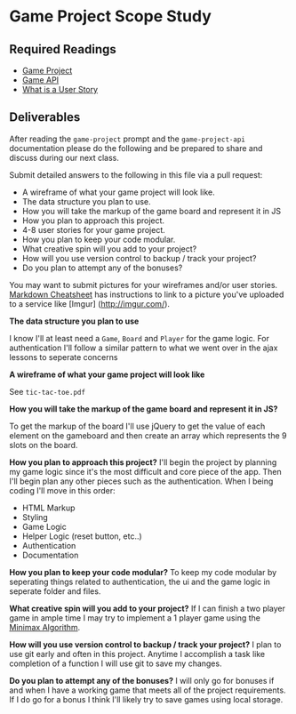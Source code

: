 # Game Project Scope Study

## Required Readings

-   [Game Project](https://github.com/ga-wdi-boston/game-project)
-   [Game API](https://github.com/ga-wdi-boston/game-project-api)
-   [What is a User Story](https://www.mountaingoatsoftware.com/agile/user-stories)

## Deliverables

After reading the `game-project` prompt and the `game-project-api` documentation
please do the following and be prepared to share and discuss during our next
class.

Submit detailed answers to the following in this file via a pull request:

-   A wireframe of what your game project will look like.
-   The data structure you plan to use.
-   How you will take the markup of the game board and represent it in JS
-   How you plan to approach this project.
-   4-8 user stories for your game project.
-   How you plan to keep your code modular.
-   What creative spin will you add to your project?
-   How will you use version control to backup / track your project?
-   Do you plan to attempt any of the bonuses?

You may want to submit pictures for your wireframes and/or user stories.
[Markdown Cheatsheet](https://github.com/adam-p/markdown-here/wiki/Markdown-Cheatsheet)
has instructions to link to a picture you've uploaded to a service like [Imgur]
(http://imgur.com/).

**The data structure you plan to use**

I know I'll at least need a `Game`, `Board` and `Player` for the game logic. For authentication I'll follow a similar pattern to what we went over in the ajax lessons to seperate concerns

**A wireframe of what your game project will look like**

See `tic-tac-toe.pdf`

**How you will take the markup of the game board and represent it in JS?**

To get the markup of the board I'll use jQuery to get the value of each element on the gameboard and then create an array which represents the 9 slots on the board.

**How you plan to approach this project?**
I'll begin the project by planning my game logic since it's the most difficult and core piece of the app. Then I'll begin plan any other pieces such as the authentication. When I being coding I'll move in this order:
- HTML Markup
- Styling
- Game Logic
- Helper Logic (reset button, etc..)
- Authentication
- Documentation

**How you plan to keep your code modular?**
To keep my code modular by seperating things related to authentication, the ui and the game logic in seperate folder and files.

**What creative spin will you add to your project?**
If I can finish a two player game in ample time I may try to implement a 1 player game using the [Minimax  Algorithm](https://en.wikipedia.org/wiki/Minimax).

**How will you use version control to backup / track your project?**
I plan to use git early and often in this project. Anytime I accomplish a task like completion of a function I will use git to save my changes.

**Do you plan to attempt any of the bonuses?**
I will only go for bonuses if and when I have a working game that meets all of the project requirements. If I do go for a bonus I think I'll likely try to save games using local storage.
